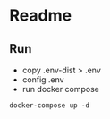 # Readme

## Run

- copy .env-dist > .env
- config .env
- run docker compose

```
docker-compose up -d
```
